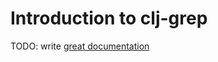 # Introduction to clj-grep

TODO: write [great documentation](http://jacobian.org/writing/great-documentation/what-to-write/)
